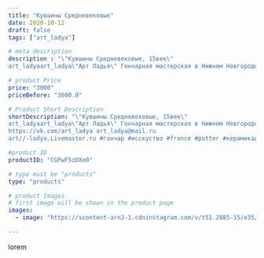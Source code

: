 ```yaml
---
title: "Кувшины Средневековые"
date: 2020-10-12
draft: false
tags: ["art_ladya"]

# meta description
description : "\"Кувшины Средневековые, 15век\" 
art_ladyaart_ladya\"Арт Ладья\" Гончарная мастерская в Нижнем Новгороде. Изготовление керамики и мастер//-классы по обучению. "

# product Price
price: "3000"
priceBefore: "3600.0"

# Product Short Description
shortDescription: "\"Кувшины Средневековые, 15век\" 
art_ladyaart_ladya\"Арт Ладья\" Гончарная мастерская в Нижнем Новгороде. Изготовление керамики и мастер//-классы по обучению. 
https://vk.com/art_ladya art_ladya@mail.ru 
art//-ladya.Livemaster.ru #гончар #исскуство #france #potter #керамикадляинтерьера #керамикаручнаяработа #гончарнаямастерская #керамиканазаказ #handmade #посудаизглины #керамика #гончарнаяпосуда #эксклюзивнаякерамика #dishes #decor #ceramicar #warrior #claygoods #restaurant #earthenware #ceramic #design #gifts #decanter #ceramicart #jug #источическаякерамика #clay #авторскаякерамика #medieval"

#product ID
productID: "CGPwF5zDXo0"

# type must be "products"
type: "products"

# product Images
# first image will be shown in the product page
images:
  - image: "https://scontent-arn2-1.cdninstagram.com/v/t51.2885-15/e35/121265529_371829070834833_9044509979527455867_n.jpg?tp=1&_nc_ht=scontent-arn2-1.cdninstagram.com&_nc_cat=109&_nc_ohc=3ZFzYGNCPSwAX9w5374&ccb=7-4&oh=b6916675a2489fc4525a4db9de1aa54c&oe=6083986B&_nc_sid=86f79a&ig_cache_key=MjQxODM2MzAzNjgxMDk2NzYwNA%3D%3D.2-ccb7-4"

---
```

lorem
